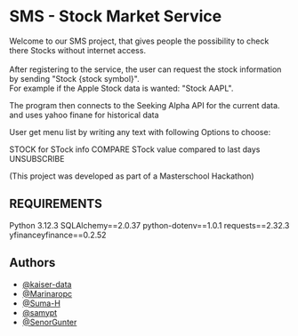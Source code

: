# SMS - Stock Market Service

Welcome to our SMS project, that gives people the possibility to check there Stocks without internet access.<br><br>
After registering to the service, the user can request the stock information by sending "Stock {stock symbol}".<br>
For example if the Apple Stock data is wanted: "Stock AAPL".

The program then connects to the Seeking Alpha API for the current data. and uses yahoo finane for historical data<br>

User get menu list by writing any text with following Options to choose:

STOCK <STOCK Symbol> for STock info
COMPARE <COMPARE SYMBOL> <DAYS> STock value compared to last days
UNSUBSCRIBE 


(This project was developed as part of a Masterschool Hackathon)


## REQUIREMENTS
Python 3.12.3 
SQLAlchemy==2.0.37
python-dotenv==1.0.1
requests==2.32.3
yfinanceyfinance==0.2.52


## Authors

- [@kaiser-data](https://github.com/kaiser-data)
- [@Marinaropc](https://github.com/Marinaropc)
- [@Suma-H](https://github.com/Suma-H)
- [@samypt](https://github.com/samypt)
- [@SenorGunter](https://github.com/SenorGunter)
